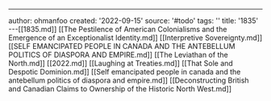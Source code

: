 ---
author: ohmanfoo
created: '2022-09-15'
source: '#todo'
tags: ''
title: '1835'
---[[1835.md]]
[[The Pestilence of American Colonialisms and the Emergence of an Exceptionalist Identity.md]]
[[Interpretive Sovereignty.md]]
[[SELF EMANCIPATED PEOPLE IN CANADA AND THE ANTEBELLUM POLITICS OF DIASPORA AND EMPIRE.md]]
[[The Leviathan of the North.md]]
[[2022.md]]
[[Laughing at Treaties.md]]
[[That Sole and Despotic Dominion.md]]
[[Self emancipated people in canada and the antebellum politics of diaspora and empire.md]]
[[Deconstructing British and Canadian Claims to Ownership of the Historic North West.md]]
